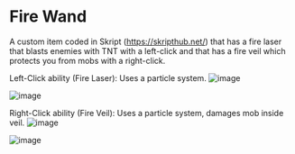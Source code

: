# Fire Wand
A custom item coded in Skript (https://skripthub.net/) that has a fire laser that blasts enemies with TNT with a left-click and that has a fire veil which protects you from mobs with a right-click. 

Left-Click ability (Fire Laser):
Uses a particle system.
![image](https://github.com/ignkarusher/mc_fire_wand/assets/149895054/82d437c1-9ed8-4982-bb33-faa1ebcb1750)

![image](https://github.com/ignkarusher/mc_fire_wand/assets/149895054/d250b067-b067-4c7a-b555-3db0ceb27306)


Right-Click ability (Fire Veil):
Uses a particle system, damages mob inside veil.
![image](https://github.com/ignkarusher/mc_fire_wand/assets/149895054/6f144e55-bef0-41c8-bc81-793c5cb9db12)

![image](https://github.com/ignkarusher/mc_fire_wand/assets/149895054/2c537ed7-9549-4bea-a66e-eccd571e7b02)









